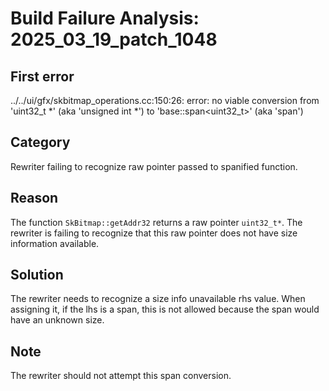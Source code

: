 # Build Failure Analysis: 2025_03_19_patch_1048

## First error

../../ui/gfx/skbitmap_operations.cc:150:26: error: no viable conversion from 'uint32_t *' (aka 'unsigned int *') to 'base::span<uint32_t>' (aka 'span<unsigned int>')

## Category
Rewriter failing to recognize raw pointer passed to spanified function.

## Reason
The function `SkBitmap::getAddr32` returns a raw pointer `uint32_t*`. The rewriter is failing to recognize that this raw pointer does not have size information available.

## Solution
The rewriter needs to recognize a size info unavailable rhs value. When assigning it, if the lhs is a span, this is not allowed because the span would have an unknown size.

## Note
The rewriter should not attempt this span conversion.